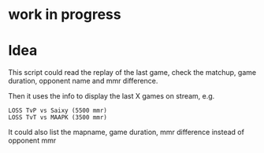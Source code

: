 # work in progress

# Idea

This script could read the replay of the last game, check the matchup, game duration, opponent name and mmr difference.

Then it uses the info to display the last X games on stream, e.g.

```
LOSS TvP vs Saixy (5500 mmr)
LOSS TvT vs MAAPK (3500 mmr)
```

It could also list the mapname, game duration, mmr difference instead of opponent mmr
